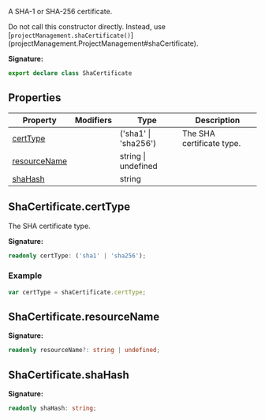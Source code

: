 A SHA-1 or SHA-256 certificate.

Do not call this constructor directly. Instead, use \[`projectManagement.shaCertificate()`<!-- -->\](projectManagement.ProjectManagement\#shaCertificate).

<b>Signature:</b>

```typescript
export declare class ShaCertificate 
```

## Properties

|  Property | Modifiers | Type | Description |
|  --- | --- | --- | --- |
|  [certType](./firebase-admin.project-management.shacertificate.md#shacertificatecerttype) |  | ('sha1' \| 'sha256') | The SHA certificate type. |
|  [resourceName](./firebase-admin.project-management.shacertificate.md#shacertificateresourcename) |  | string \| undefined |  |
|  [shaHash](./firebase-admin.project-management.shacertificate.md#shacertificateshahash) |  | string |  |

## ShaCertificate.certType

The SHA certificate type.

<b>Signature:</b>

```typescript
readonly certType: ('sha1' | 'sha256');
```

### Example


```javascript
var certType = shaCertificate.certType;

```

## ShaCertificate.resourceName

<b>Signature:</b>

```typescript
readonly resourceName?: string | undefined;
```

## ShaCertificate.shaHash

<b>Signature:</b>

```typescript
readonly shaHash: string;
```

